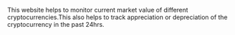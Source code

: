 This website helps to monitor current market value of different cryptocurrencies.This also helps to track appreciation or depreciation of the cryptocurrency in the past 24hrs.
